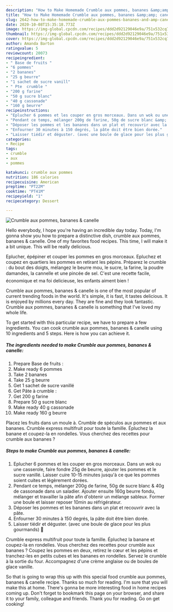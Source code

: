 ```yaml
---
description: "How to Make Homemade Crumble aux pommes, bananes &amp;amp; canelle"
title: "How to Make Homemade Crumble aux pommes, bananes &amp;amp; canelle"
slug: 2642-how-to-make-homemade-crumble-aux-pommes-bananes-and-amp-canelle
date: 2020-10-08T15:35:18.773Z
image: https://img-global.cpcdn.com/recipes/ddd2d92129046e9a/751x532cq70/crumble-aux-pommes-bananes-canelle-photo-principale-de-la-recette.jpg
thumbnail: https://img-global.cpcdn.com/recipes/ddd2d92129046e9a/751x532cq70/crumble-aux-pommes-bananes-canelle-photo-principale-de-la-recette.jpg
cover: https://img-global.cpcdn.com/recipes/ddd2d92129046e9a/751x532cq70/crumble-aux-pommes-bananes-canelle-photo-principale-de-la-recette.jpg
author: Amanda Barton
ratingvalue: 5
reviewcount: 20073
recipeingredient:
- " Base de fruits "
- "6 pommes"
- "2 bananes"
- "25 g beurre"
- "1 sachet de sucre vanill"
- " Pte  crumble "
- "200 g farine"
- "50 g sucre blanc"
- "40 g cassonade"
- "160 g beurre"
recipeinstructions:
- "Eplucher 6 pommes et les couper en gros morceaux. Dans un wok ou une casserole, faire fondre 25g de beurre, ajouter les pommes et le sucre vanillé. Laisser cuire 10-15 minutes jusqu&#39;à ce que les pommes soient cuites et légèrement dorées."
- "Pendant ce temps, mélanger 200g de farine, 50g de sucre blanc &amp; 40g de cassonade dans un saladier. Ajouter ensuite 160g beurre fondu, mélanger et travailler la pâte afin d&#39;obtenir un mélange sableux. Former une boule et laisser reposer 10min au réfrigérateur."
- "Déposer les pommes et les bananes dans un plat et recouvrir avec la pâte."
- "Enfourner 30 minutes à 150 degrés, la pâte doit être bien dorée."
- "Laisser tiédir et déguster. (avec une boule de glace pour les plus gourmands) 🥰"
categories:
- Recipe
tags:
- crumble
- aux
- pommes

katakunci: crumble aux pommes 
nutrition: 186 calories
recipecuisine: American
preptime: "PT22M"
cooktime: "PT41M"
recipeyield: "1"
recipecategory: Dessert

---
```



![Crumble aux pommes, bananes &amp; canelle](https://img-global.cpcdn.com/recipes/ddd2d92129046e9a/751x532cq70/crumble-aux-pommes-bananes-canelle-photo-principale-de-la-recette.jpg)

Hello everybody, I hope you're having an incredible day today. Today, I'm gonna show you how to prepare a distinctive dish, crumble aux pommes, bananes &amp; canelle. One of my favorites food recipes. This time, I will make it a bit unique. This will be really delicious.

Eplucher, épépiner et couper les pommes en gros morceaux. Epluchez et coupez en quartiers les pommes en retirant les pépins. Préparez le crumble : du bout des doigts, mélangez le beurre mou, le sucre, la farine, la poudre damandes, la cannelle et une pincée de sel. C&#39;est une recette facile, économique et ma foi delicieuse, les enfants aiment bien !

Crumble aux pommes, bananes &amp; canelle is one of the most popular of current trending foods in the world. It's simple, it is fast, it tastes delicious. It is enjoyed by millions every day. They are fine and they look fantastic. Crumble aux pommes, bananes &amp; canelle is something that I've loved my whole life.


To get started with this particular recipe, we have to prepare a few ingredients. You can cook crumble aux pommes, bananes &amp; canelle using 10 ingredients and 5 steps. Here is how you can achieve it.

<!--inarticleads1-->

##### The ingredients needed to make Crumble aux pommes, bananes &amp; canelle:

1. Prepare  Base de fruits :
1. Make ready 6 pommes
1. Take 2 bananes
1. Take 25 g beurre
1. Get 1 sachet de sucre vanillé
1. Get  Pâte à crumble :
1. Get 200 g farine
1. Prepare 50 g sucre blanc
1. Make ready 40 g cassonade
1. Make ready 160 g beurre


Placez les fruits dans un moule à. Crumble de spéculos aux pommes et aux bananes. Crumble express multifruit pour toute la famille. Épluchez la banane et coupez-la en rondelles. Vous cherchez des recettes pour crumble aux bananes ? 

<!--inarticleads2-->

##### Steps to make Crumble aux pommes, bananes &amp; canelle:

1. Eplucher 6 pommes et les couper en gros morceaux. Dans un wok ou une casserole, faire fondre 25g de beurre, ajouter les pommes et le sucre vanillé. Laisser cuire 10-15 minutes jusqu&#39;à ce que les pommes soient cuites et légèrement dorées.
1. Pendant ce temps, mélanger 200g de farine, 50g de sucre blanc &amp; 40g de cassonade dans un saladier. Ajouter ensuite 160g beurre fondu, mélanger et travailler la pâte afin d&#39;obtenir un mélange sableux. Former une boule et laisser reposer 10min au réfrigérateur.
1. Déposer les pommes et les bananes dans un plat et recouvrir avec la pâte.
1. Enfourner 30 minutes à 150 degrés, la pâte doit être bien dorée.
1. Laisser tiédir et déguster. (avec une boule de glace pour les plus gourmands) 🥰


Crumble express multifruit pour toute la famille. Épluchez la banane et coupez-la en rondelles. Vous cherchez des recettes pour crumble aux bananes ? Coupez les pommes en deux, retirez le cœur et les pépins et tranchez-les en petits cubes et les bananes en rondelles. Servez le crumble à la sortie du four. Accompagnez d&#39;une crème anglaise ou de boules de glace vanille. 

So that is going to wrap this up with this special food crumble aux pommes, bananes &amp; canelle recipe. Thanks so much for reading. I'm sure that you will make this at home. There's gonna be more interesting food in home recipes coming up. Don't forget to bookmark this page on your browser, and share it to your family, colleague and friends. Thank you for reading. Go on get cooking!
